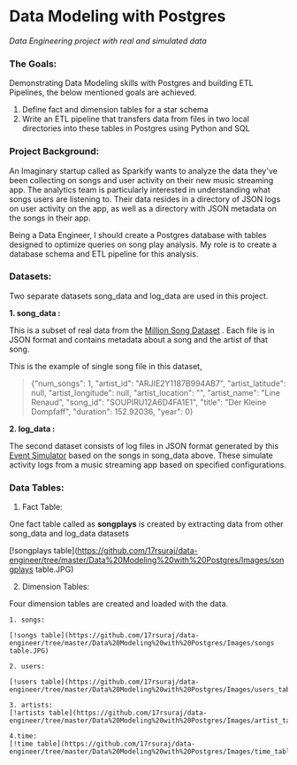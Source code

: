 # Data Modeling with Postgres

_Data Engineering project with real and simulated data_

### The Goals:

Demonstrating Data Modeling skills with Postgres and building ETL Pipelines, the below mentioned goals are achieved.

1. Define fact and dimension tables for a star schema
2. Write an ETL pipeline that transfers data from files in two local directories into these tables in Postgres using Python and SQL

### Project Background:

An Imaginary startup called as Sparkify wants to analyze the data they've been collecting on songs and user activity on their new music streaming app. 
The analytics team is particularly interested in understanding what songs users are listening to. 
Their data resides in a directory of JSON logs on user activity on the app, as well as a directory with JSON metadata on the songs in their app.

Being a Data Engineer, I should create a Postgres database with tables designed to optimize queries on song play analysis. 
My role is to create a database schema and ETL pipeline for this analysis.

### Datasets:

Two separate datasets song_data and log_data are used in this project.

**1. song_data :**

This is a subset of real data from the [Million Song Dataset](http://millionsongdataset.com/) . Each file is in JSON format and contains metadata about a song and the artist of that song.

This is the example of single song file in this dataset,

>{"num_songs": 1, "artist_id": "ARJIE2Y1187B994AB7", "artist_latitude": null, "artist_longitude": null, "artist_location": "", "artist_name": "Line Renaud", "song_id": "SOUPIRU12A6D4FA1E1", "title": "Der Kleine Dompfaff", "duration": 152.92036, "year": 0}

**2. log_data :**

The second dataset consists of log files in JSON format generated by this [Event Simulator](https://github.com/Interana/eventsim) based on the songs in song_data above. These simulate activity logs from a music streaming app based on specified configurations.

### Data Tables:

1. Fact Table:

One fact table called as **songplays** is created by extracting data from other song_data and log_data datasets

[!songplays table](https://github.com/17rsuraj/data-engineer/tree/master/Data%20Modeling%20with%20Postgres/Images/songplays table.JPG)

2. Dimension Tables:

Four dimension tables are created and loaded with the data.

    1. songs: 
    
    [!songs table](https://github.com/17rsuraj/data-engineer/tree/master/Data%20Modeling%20with%20Postgres/Images/songs table.JPG)
    
    2. users:
    
    [!users table](https://github.com/17rsuraj/data-engineer/tree/master/Data%20Modeling%20with%20Postgres/Images/users_table.JPG)
    
    3. artists:
    [!artists table](https://github.com/17rsuraj/data-engineer/tree/master/Data%20Modeling%20with%20Postgres/Images/artist_table.JPG)
    
    4.time:
    [!time table](https://github.com/17rsuraj/data-engineer/tree/master/Data%20Modeling%20with%20Postgres/Images/time_table.JPG)
